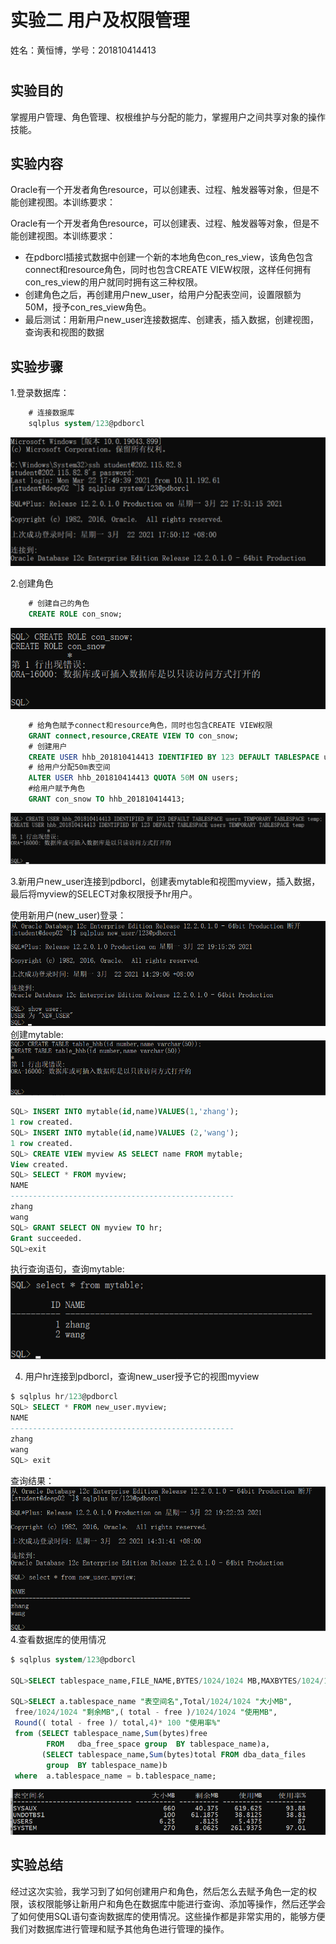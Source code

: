 # 实验二   用户及权限管理

姓名：黄恒博，学号：201810414413
#

##  实验目的

掌握用户管理、角色管理、权根维护与分配的能力，掌握用户之间共享对象的操作技能。

## 实验内容

Oracle有一个开发者角色resource，可以创建表、过程、触发器等对象，但是不能创建视图。本训练要求：


Oracle有一个开发者角色resource，可以创建表、过程、触发器等对象，但是不能创建视图。本训练要求：

* 在pdborcl插接式数据中创建一个新的本地角色con_res_view，该角色包含connect和resource角色，同时也包含CREATE VIEW权限，这样任何拥有con_res_view的用户就同时拥有这三种权限。
* 创建角色之后，再创建用户new_user，给用户分配表空间，设置限额为50M，授予con_res_view角色。
* 最后测试：用新用户new_user连接数据库、创建表，插入数据，创建视图，查询表和视图的数据


## 实验步骤

1.登录数据库：
```sql
    # 连接数据库
    sqlplus system/123@pdborcl
```

![image](./img/img01.png) 

2.创建角色
```sql
    # 创建自己的角色
    CREATE ROLE con_snow;
```
![image](./img/img02.png) 
```sql
    # 给角色赋予connect和resource角色，同时也包含CREATE VIEW权限
    GRANT connect,resource,CREATE VIEW TO con_snow;
    # 创建用户
    CREATE USER hhb_201810414413 IDENTIFIED BY 123 DEFAULT TABLESPACE users TEMPORARY TABLESPACE temp;
    # 给用户分配50m表空间
    ALTER USER hhb_201810414413 QUOTA 50M ON users;
    #给用户赋予角色
    GRANT con_snow TO hhb_201810414413;
```
![image](./img/img03.png)


3.新用户new_user连接到pdborcl，创建表mytable和视图myview，插入数据，最后将myview的SELECT对象权限授予hr用户。

使用新用户(new_user)登录：
![image](./img/img04.png)
创建mytable:
![image](./img/img05.png)
```sql
SQL> INSERT INTO mytable(id,name)VALUES(1,'zhang');
1 row created.
SQL> INSERT INTO mytable(id,name)VALUES (2,'wang');
1 row created.
SQL> CREATE VIEW myview AS SELECT name FROM mytable;
View created.
SQL> SELECT * FROM myview;
NAME
--------------------------------------------------
zhang
wang
SQL> GRANT SELECT ON myview TO hr;
Grant succeeded.
SQL>exit

```
执行查询语句，查询mytable:
![image](./img/img06.png)

4. 用户hr连接到pdborcl，查询new_user授予它的视图myview
```sql
$ sqlplus hr/123@pdborcl
SQL> SELECT * FROM new_user.myview;
NAME
--------------------------------------------------
zhang
wang
SQL> exit
```
查询结果：
![image](./img/img07.png)
4.查看数据库的使用情况
```sql
$ sqlplus system/123@pdborcl

SQL>SELECT tablespace_name,FILE_NAME,BYTES/1024/1024 MB,MAXBYTES/1024/1024 MAX_MB,autoextensible FROM dba_data_files  WHERE  tablespace_name='USERS';

SQL>SELECT a.tablespace_name "表空间名",Total/1024/1024 "大小MB",
 free/1024/1024 "剩余MB",( total - free )/1024/1024 "使用MB",
 Round(( total - free )/ total,4)* 100 "使用率%"
 from (SELECT tablespace_name,Sum(bytes)free
        FROM   dba_free_space group  BY tablespace_name)a,
       (SELECT tablespace_name,Sum(bytes)total FROM dba_data_files
        group  BY tablespace_name)b
 where  a.tablespace_name = b.tablespace_name;
```
![image](./img/img08.png)

## 实验总结
经过这次实验，我学习到了如何创建用户和角色，然后怎么去赋予角色一定的权限，该权限能够让新用户和角色在数据库中能进行查询、添加等操作，然后还学会了如何使用SQL语句查询数据库的使用情况。这些操作都是非常实用的，能够方便我们对数据库进行管理和赋予其他角色进行管理的操作。